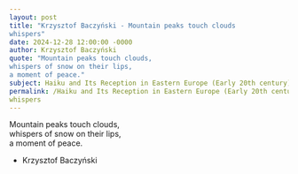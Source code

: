 ```yaml
---
layout: post
title: "Krzysztof Baczyński - Mountain peaks touch clouds  
whispers"
date: 2024-12-28 12:00:00 -0000
author: Krzysztof Baczyński
quote: "Mountain peaks touch clouds,  
whispers of snow on their lips,  
a moment of peace."
subject: Haiku and Its Reception in Eastern Europe (Early 20th century)
permalink: /Haiku and Its Reception in Eastern Europe (Early 20th century)/Krzysztof Baczyński/Krzysztof Baczyński - Mountain peaks touch clouds  
whispers
---
```


Mountain peaks touch clouds,  
whispers of snow on their lips,  
a moment of peace.

- Krzysztof Baczyński
